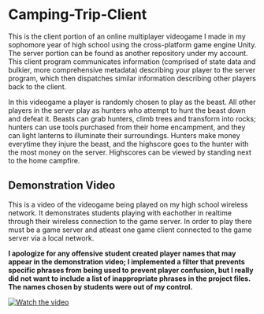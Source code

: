# Camping-Trip-Client

This is the client portion of an online multiplayer videogame I made in my sophomore year of high school using the cross-platform game engine Unity. The server portion can be found as another repository under my account. This client program communicates information (comprised of state data and bulkier, more comprehensive metadata) describing your player to the server program, which then dispatches similar information describing other players back to the client.

In this videogame a player is randomly chosen to play as the beast. All other players in the server play as hunters who attempt to hunt the beast down and defeat it. Beasts can grab hunters, climb trees and transform into rocks; hunters can use tools purchased from their home encampment, and they can light lanterns to illuminate their surroundings. Hunters make money everytime they injure the beast, and the highscore goes to the hunter with the most money on the server. Highscores can be viewed by standing next to the home campfire.

## Demonstration Video

This is a video of the videogame being played on my high school wireless network. It demonstrates students playing with eachother in realtime through their wireless connection to the game server. In order to play there must be a game server and atleast one game client connected to the game server via a local network.

**I apologize for any offensive student created player names that may appear in the demonstration video; I implemented a filter that prevents specific phrases from being used to prevent player confusion, but I really did not want to include a list of inappropriate phrases in the project files. The names chosen by students were out of my control.**

[![Watch the video](https://img.youtube.com/vi/JbBNw1xzAYE/maxresdefault.jpg)](https://youtu.be/JbBNw1xzAYE)
